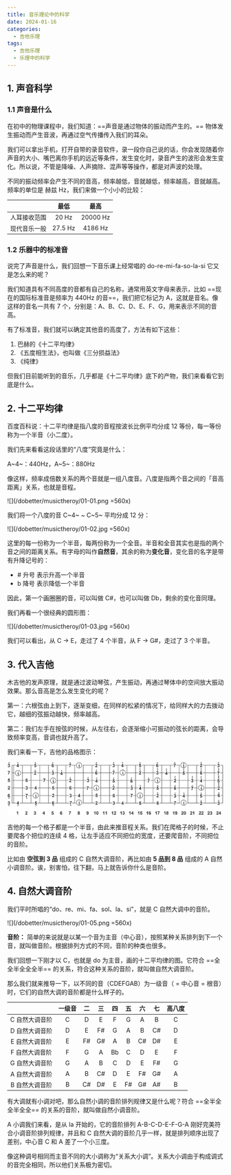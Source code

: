 ```yaml
---
title: 音乐理论中的科学
date: 2024-01-16
categories:
  - 吉他乐理
tags:
  - 吉他乐理
  - 乐理中的科学
---
```


## 1. 声音科学

### 1.1 声音是什么

在初中的物理课程中，我们知道：==声音是通过物体的振动而产生的。== 物体发生振动而产生音波，再通过空气传播传入我们的耳朵。

我们可以拿出手机，打开自带的录音软件，录一段你自己说的话，你会发现随着你声音的大小、嘴巴离你手机的远近等条件，发生变化时，录音产生的波形会发生变化。所以说，不管是降噪、人声摘除、混声等等操作，都是对声波的处理。

不同的振动频率会产生不同的音高，频率越低，音就越低，频率越高，音就越高。频率的单位是 赫兹 Hz，我们来做一个小小的比较：

|              |  最低   |   最高   |
| :----------: | :-----: | :------: |
| 人耳接收范围 |  20 Hz  | 20000 Hz |
| 现代音乐一般 | 27.5 Hz | 4186 Hz  |

### 1.2 乐器中的标准音

说完了声音是什么，我们回想一下音乐课上经常唱的 do-re-mi-fa-so-la-si 它又是怎么来的呢？

我们知道具有不同高度的音都有自己的名称，通常用英文字母来表示，比如 ==现在的国际标准音是频率为 440Hz 的音==，我们把它标记为 A，这就是音名。像这样的音名一共有 7 个，分别是：A、B、C、D、E、F、G，用来表示不同的音高。

有了标准音，我们就可以确定其他音的高度了，方法有如下这些：

1. 巴赫的《十二平均律》
2. 《五度相生法》，也叫做《三分损益法》
3. 《纯律》

但我们目前能听到的音乐，几乎都是《十二平均律》底下的产物，我们来看看它到底是什么。

## 2. 十二平均律

百度百科说：十二平均律是指八度的音程按波长比例平均分成 12 等份，每一等份称为一个半音（小二度）。

我们先来看看这段话里的“八度”究竟是什么：

A~4~：440Hz，A~5~：880Hz

像这样，频率成倍数关系的两个音就是一组八度音。八度是指两个音之间的「音高距离」关系，也就是音程。

![](/dobetter/musictheroy/01-01.png =560x)

我们将一个八度的音 C~4~ ~ C~5~ 平均分成 12 分：

![](/dobetter/musictheroy/01-02.jpg =560x)

这里的每一份称为一个半音，每两份称为一个全音。半音和全音其实也是指的两个音之间的距离关系。有字母的叫作**自然音**，其余的称为**变化音**，变化音的名字是带有升降记号的：

- \# 升号 表示升高一个半音
- b 降号 表示降低一个半音

因此，第一个画圈圈的音，可以叫做 C#，也可以叫做 Db，剩余的变化音同理。

我们再看一个很经典的圆形图：

![](/dobetter/musictheroy/01-03.jpg =560x)

我们可以看出，从 C -> E，走过了 4 个半音，从 F -> G#，走过了 3 个半音。

## 3. 代入吉他

木吉他的发声原理，就是通过波动琴弦，产生振动，再通过琴体中的空间放大振动效果。那么音高是怎么发生变化的呢？

第一：六根弦由上到下，逐渐变细，在同样的松紧的情况下，给同样大的力去拨动它，越细的弦振动越快，频率越高。

第二：我们左手在按弦的时候，从左往右，会逐渐缩小可振动的弦长的距离，会导致频率变高，音调也就升高了。

我们来看一下，吉他的品格图示：

![](/dobetter/musictheroy/01-04.png)

吉他的每一个格子都是一个半音，由此来推音程关系。我们在爬格子的时候，不止要爬各个把位的连续 4 格，让左手适应不同把位的宽度，还要爬音阶，不同把位的音阶。

比如由 **空弦到 3 品** 组成的 C 自然大调音阶，再比如由 **5 品到 8 品** 组成的 A 自然小调音阶。诶，别害怕，往下翻，马上就告诉你什么是音阶。

## 4. 自然大调音阶

我们平时所唱的“do、re、mi、fa、sol、la、si”，就是 C 自然大调中的音阶。

![](/dobetter/musictheroy/01-05.png =560x)

**音阶：** 简单的来说就是以某一个音为主音（中心音），按照某种关系排列到下一个音，就叫做音阶。根据排列方式的不同，音阶的种类也很多。

我们回想一下刚才以 C，也就是 do 为主音，画的十二平均律的图。它符合 ==全全半全全全半== 的关系，符合这种关系的音阶，就叫做自然大调音阶。

那么我们就来推导一下，以不同的音（CDEFGAB）为一级音（ = 中心音 = 根音）时，它们的自然大调的音阶都是什么样子的。

|                | 一级音 | 二  | 三  | 四  | 五  | 六  | 七  | 高八度 |
| :------------: | :----: | :-: | :-: | :-: | :-: | :-: | :-: | :----: |
| C 自然大调音阶 |   C    |  D  |  E  |  F  |  G  |  A  |  B  |   C    |
| D 自然大调音阶 |   D    |  E  | F#  |  G  |  A  |  B  | C#  |   D    |
| E 自然大调音阶 |   E    | F#  | G#  |  A  |  B  | C#  | D#  |   E    |
| F 自然大调音阶 |   F    |  G  |  A  | Bb  |  C  |  D  |  E  |   F    |
| G 自然大调音阶 |   G    |  A  |  B  |  C  |  D  |  E  | F#  |   G    |
| A 自然大调音阶 |   A    |  B  | C#  |  D  |  E  | F#  | G#  |   A    |
| B 自然大调音阶 |   B    | C#  | D#  |  E  | F#  | G#  | A#  |   B    |

有大调就有小调对吧，那么自然小调的音阶排列规律又是什么呢？符合 ==全半全全半全全== 的关系的音阶，就叫做自然小调音阶。

A 小调我们来看，是从 la 开始的，它的音阶排列 A-B-C-D-E-F-G-A 刚好完美符合小调音阶排列规律，并且和 C 自然大调的音阶几乎一样，就是排列顺序出现了差别，中心音 C 和 A 差了一个小三度。

像这种调号相同而主音不同的大小调称为“关系大小调”。关系大小调由于构成调式的音完全相同，所以他们关系极为密切。
